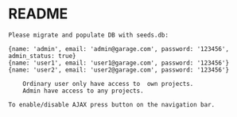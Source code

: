 # README

	Please migrate and populate DB with seeds.db: 

	{name: 'admin', email: 'admin@garage.com', password: '123456', admin_status: true} 
	{name: 'user1', email: 'user1@garage.com', password: '123456'} 
	{name: 'user2', email: 'user2@garage.com', password: '123456'} 
	
		Ordinary user only have access to  own projects. 
		Admin have access to any projects. 
	
	To enable/disable AJAX press button on the navigation bar.